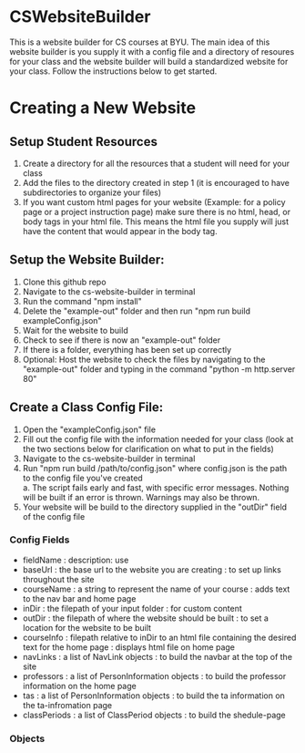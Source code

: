 # CSWebsiteBuilder
This is a website builder for CS courses at BYU. The main idea of this website builder is you supply it with a config file and a directory of resoures for your class and the website builder will build a standardized website for your class. Follow the instructions below to get started.

# Creating a New Website
## Setup Student Resources
1. Create a directory for all the resources that a student will need for your class
2. Add the files to the directory created in step 1 (it is encouraged to have subdirectories to organize your files)
2. If you want custom html pages for your website (Example: for a policy page or a project instruction page) make sure there is no html, head, or body tags in your html file. This means the html file you supply will just have the content that would appear in the body tag.

## Setup the Website Builder:
1. Clone this github repo
2. Navigate to the cs-website-builder in terminal
2. Run the command "npm install"
2. Delete the "example-out" folder and then run "npm run build exampleConfig.json"
2. Wait for the website to build
2. Check to see if there is now an "example-out" folder
2. If there is a folder, everything has been set up correctly
2. Optional: Host the website to check the files by navigating to the "example-out" folder and typing in the command "python -m http.server 80"

## Create a Class Config File:
1. Open the "exampleConfig.json" file
2. Fill out the config file with the information needed for your class (look at the two sections below for clarification on what to put in the fields)
2. Navigate to the cs-website-builder in terminal
2. Run "npm run build /path/to/config.json" where config.json is the path to the config file you've created\
    a. The script fails early and fast, with specific error messages. Nothing will be built if an error is thrown. Warnings may also be thrown.
2. Your website will be build to the directory supplied in the "outDir" field of the config file

### Config Fields
* fieldName : description: use
* baseUrl : the base url to the website you are creating : to set up links throughout the site
* courseName : a string to represent the name of your course : adds text to the nav bar and home page
* inDir : the filepath of your input folder : for custom content
* outDir : the filepath of where the website should be built : to set a location for the website to be built
* courseInfo : filepath relative to inDir to an html file containing the desired text for the home page : displays html file on home page
* navLinks : a list of NavLink objects : to build the navbar at the top of the site
* professors : a list of PersonInformation objects : to build the professor information on the home page
* tas : a list of PersonInformation objects : to build the ta information on the ta-infromation page
* classPeriods : a list of ClassPeriod objects : to build the shedule-page

### Objects


